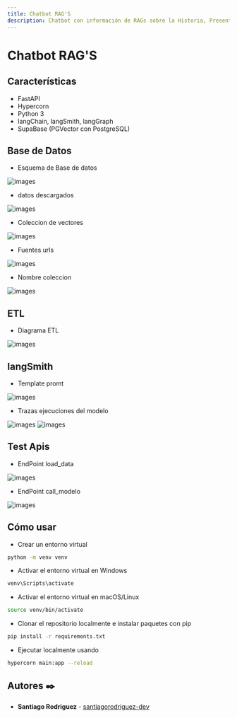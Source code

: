 ```yaml
---
title: Chatbot RAG'S
description: Chatbot con información de RAGs sobre la Historia, Presente y Futuro de la IA (gpt-4o-mini de OpenAI)
---
```

# Chatbot RAG'S

## Características

- FastAPI
- Hypercorn
- Python 3
- langChain, langSmith, langGraph
- SupaBase (PGVector con PostgreSQL)

## Base de Datos

- Esquema de Base de datos
     
![images](https://github.com/santiagorodriguez-dev/rag_01_apis/blob/main/images/BD_1.PNG)

- datos descargados
     
![images](https://github.com/santiagorodriguez-dev/rag_01_apis/blob/main/images/BD_2.PNG)

- Coleccion de vectores
     
![images](https://github.com/santiagorodriguez-dev/rag_01_apis/blob/main/images/BD_3.PNG)

- Fuentes urls
     
![images](https://github.com/santiagorodriguez-dev/rag_01_apis/blob/main/images/BD_4.PNG)

- Nombre coleccion
     
![images](https://github.com/santiagorodriguez-dev/rag_01_apis/blob/main/images/BD_5.PNG)

## ETL

- Diagrama ETL
     
![images](https://github.com/santiagorodriguez-dev/rag_01_apis/blob/main/images/etl.png)

## langSmith

- Template promt
     
![images](https://github.com/santiagorodriguez-dev/rag_01_apis/blob/main/images/template_prompt.PNG)

- Trazas ejecuciones del modelo
     
![images](https://github.com/santiagorodriguez-dev/rag_01_apis/blob/main/images/trazas_01.PNG)
![images](https://github.com/santiagorodriguez-dev/rag_01_apis/blob/main/images/trazas_02.PNG)

## Test Apis

- EndPoint load_data
     
![images](https://github.com/santiagorodriguez-dev/rag_01_apis/blob/main/images/api_01.PNG)

- EndPoint call_modelo
     
![images](https://github.com/santiagorodriguez-dev/rag_01_apis/blob/main/images/api_02.PNG)

## Cómo usar

- Crear un entorno virtual 
```bash
python -m venv venv
```
- Activar el entorno virtual en Windows
```bash
venv\Scripts\activate
```
- Activar el entorno virtual en macOS/Linux
```bash
source venv/bin/activate
```
- Clonar el repositorio localmente e instalar paquetes con pip 
```bash
pip install -r requirements.txt
```
- Ejecutar localmente usando 
```bash
hypercorn main:app --reload
```

## Autores ✒️

* **Santiago Rodriguez** - [santiagorodriguez-dev](https://github.com/santiagorodriguez-dev)

